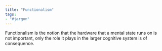 ```yaml
---
title: "Functionalism"
tags:
- "#jargon"
---
```


Functionalism is the notion that the hardware that a mental state runs on is not important, only the role it plays in the larger cognitive system is of consequence.